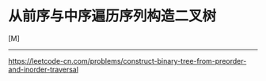 # 从前序与中序遍历序列构造二叉树


[M]

---

https://leetcode-cn.com/problems/construct-binary-tree-from-preorder-and-inorder-traversal
